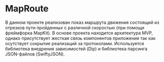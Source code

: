 # MapRoute

В данном проекте реализован показ маршрута движения состоящий из отрезков пути пройденных с различной скоростью (при помощи фреймфорка MapKit).
В основе проекта находится архитектура MVP, однако присутствует жесткая связь компонентов приложения так как осутствует 
сокрытие реализаций за протоколами. Используется библиотека внедрения зависимостей (Dip) и библиотека парсинга JSON-файлов (SwiftyJSON).
